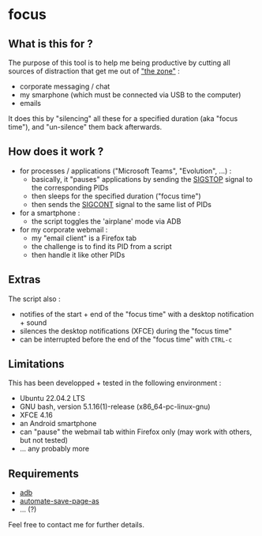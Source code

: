 # focus

## What is this for ?
The purpose of this tool is to help me being productive by cutting all sources of distraction that get me out of ["the zone"](https://en.wikipedia.org/wiki/Flow_(psychology)) :
* corporate messaging / chat
* my smarphone (which must be connected via USB to the computer)
* emails

It does this by "silencing" all these for a specified duration (aka "focus time"), and "un-silence" them back afterwards.


## How does it work ?
* for processes / applications ("Microsoft Teams", "Evolution", ...) :
  * basically, it "pauses" applications by sending the [SIGSTOP](https://doc.callmematthi.eu/BashIndex_K.html#kill_SIGSTOP) signal to the corresponding PIDs
  * then sleeps for the specified duration ("focus time")
  * then sends the [SIGCONT](https://doc.callmematthi.eu/BashIndex_K.html#kill_SIGCONT) signal to the same list of PIDs
* for a smartphone :
  * the script toggles the 'airplane' mode via ADB
* for my corporate webmail :
  * my "email client" is a Firefox tab
  * the challenge is to find its PID from a script
  * then handle it like other PIDs


## Extras
The script also :
* notifies of the start + end of the "focus time" with a desktop notification + sound
* silences the desktop notifications (XFCE) during the "focus time"
* can be interrupted before the end of the "focus time" with `CTRL-c`


## Limitations
This has been developped + tested in the following environment :
* Ubuntu 22.04.2 LTS
* GNU bash, version 5.1.16(1)-release (x86_64-pc-linux-gnu)
* XFCE 4.16
* an Android smartphone
* can "pause" the webmail tab within Firefox only (may work with others, but not tested)
* ... any probably more


## Requirements
* [adb](https://packages.debian.org/stable/adb)
* [automate-save-page-as](https://github.com/Httqm/automate-save-page-as)
* ... (?)




Feel free to contact me for further details.
